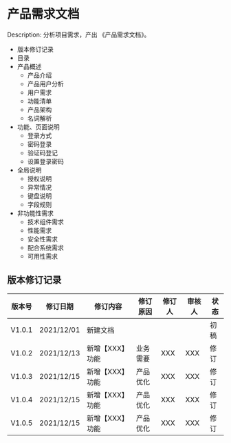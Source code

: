 # 产品需求文档
Description: 分析项目需求，产出 《产品需求文档》。
- 版本修订记录
- 目录
- 产品概述
  + 产品介绍
  + 产品用户分析
  + 用户需求
  + 功能清单
  + 产品架构
  + 名词解析
- 功能、页面说明
  + 登录方式
  + 密码登录
  + 验证码登记
  + 设置登录密码
- 全局说明
  + 授权说明
  + 异常情况
  + 键盘说明
  + 字段规则
- 非功能性需求
  + 技术组件需求
  + 性能需求
  + 安全性需求
  + 配合系统需求
  + 可用性需求

## 版本修订记录

| 版本号 | 修订日期   | 修订内容      | 修订原因 | 修订人 | 审核人 | 状态 |
| ------ | ---------- | ------------ | ------- | ----- | ------ | ---- |
| V1.0.1 | 2021/12/01 | 新建文档      |         |       |        | 初稿 |
| V1.0.2 | 2021/12/13 | 新增【XXX】功能 | 业务需要 | XXX   | XXX    | 修订 |
| V1.0.3 | 2021/12/15 | 新增【XXX】功能 | 产品优化 | XXX   | XXX    | 修订 |
| V1.0.4 | 2021/12/15 | 新增【XXX】功能 | 产品优化 | XXX   | XXX    | 修订 |
| V1.0.5 | 2021/12/15 | 新增【XXX】功能 | 产品优化 | XXX   | XXX    | 修订 |

